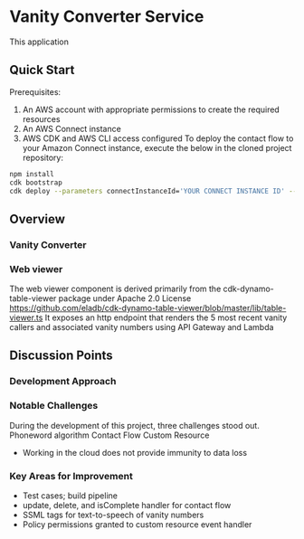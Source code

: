 # Vanity Converter Service
This application

## Quick Start
Prerequisites:
1. An AWS account with appropriate permissions to create the required resources
2. An AWS Connect instance
3. AWS CDK and AWS CLI access configured
To deploy the contact flow to your Amazon Connect instance, execute the below in the cloned project repository:
```sh
npm install
cdk bootstrap
cdk deploy --parameters connectInstanceId='YOUR CONNECT INSTANCE ID' --parameters contactFlowName='NAME FOR NEW CONTACT FLOW'
```

## Overview

### Vanity Converter

### Web viewer
The web viewer component is derived primarily from the cdk-dynamo-table-viewer package under Apache 2.0 License
https://github.com/eladb/cdk-dynamo-table-viewer/blob/master/lib/table-viewer.ts
It exposes an http endpoint that renders the 5 most recent vanity callers and associated vanity numbers using API Gateway and Lambda

## Discussion Points
### Development Approach
### Notable Challenges
During the development of this project, three challenges stood out.
 Phoneword algorithm
 Contact Flow Custom Resource
 * Working in the cloud does not provide immunity to data loss
### Key Areas for Improvement
* Test cases; build pipeline
* update, delete, and isComplete handler for contact flow
* SSML tags for text-to-speech of vanity numbers
* Policy permissions granted to custom resource event handler
